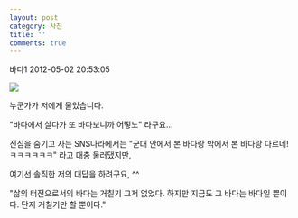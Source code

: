 ```yaml
---
layout: post
category: 사진
title: ''
comments: true
---
```

바다1
2012-05-02 20:53:05


  

![][link0]

  

누군가가 저에게 물었습니다.

  

"바다에서 살다가 또 바다보니까 어떻노" 라구요...

  

진심을 숨기고 사는 SNS나라에서는 "군대 안에서 본 바다랑 밖에서 본 바다랑 다르네! ㅋㅋㅋㅋㅋㅋ" 라고 대충 둘러댔지만,

  

여기선 솔직한 저의 대답을 하려구요, ^^

  

"삶의 터전으로서의 바다는 거칠기 그저 없었다. 하지만 지금도 그 바다는 바다일 뿐이다. 단지 거칠기만 할 뿐이다."


[link0]:https://t1.daumcdn.net/cfile/tistory/1425FF4D4FA11EFB22
